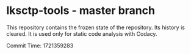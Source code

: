 # lksctp-tools - master branch

This repository contains the frozen state of the repository.
Its history is cleared. It is used only for static code
analysis with Codacy.

Commit Time: 1721359283